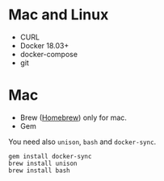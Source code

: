 # Mac and Linux
- CURL
- Docker 18.03+
- docker-compose
- git

# Mac
- Brew  ([Homebrew](http://brew.sh/)) only for mac.
- Gem

You need also `unison`, `bash` and `docker-sync`.  
```
gem install docker-sync
brew install unison
brew install bash
```
